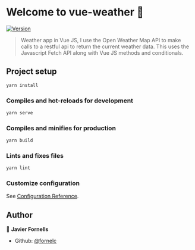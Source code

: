 # Welcome to vue-weather 👋

[![Version](https://img.shields.io/npm/v/vue-weather.svg)](https://www.npmjs.com/package/vue-weather)

> Weather app in Vue JS, I use the Open Weather Map API to make calls to a restful api to return the current weather data. This uses the Javascript Fetch API along with Vue JS methods and conditionals.

## Project setup

```sh
yarn install
```

### Compiles and hot-reloads for development

```sh
yarn serve
```

### Compiles and minifies for production

```sh
yarn build
```

### Lints and fixes files

```sh
yarn lint
```

### Customize configuration

See [Configuration Reference](https://cli.vuejs.org/config/).

## Author

👤 **Javier Fornells**

* Github: [@fornelc](https://github.com/fornelc)
